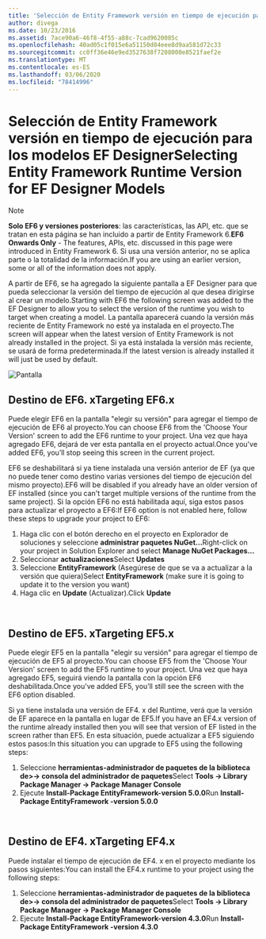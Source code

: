 ```yaml
---
title: 'Selección de Entity Framework versión en tiempo de ejecución para los modelos de EF Designer: EF6'
author: divega
ms.date: 10/23/2016
ms.assetid: 7ace90a6-46f8-4f55-a88c-7cad9620085c
ms.openlocfilehash: 40ad05c1f015e6a51150d04eee8d9aa581d72c33
ms.sourcegitcommit: cc0ff36e46e9ed3527638f7208000e8521faef2e
ms.translationtype: MT
ms.contentlocale: es-ES
ms.lasthandoff: 03/06/2020
ms.locfileid: "78414996"
---
```

# <a name="selecting-entity-framework-runtime-version-for-ef-designer-models"></a><span data-ttu-id="f37ce-102">Selección de Entity Framework versión en tiempo de ejecución para los modelos EF Designer</span><span class="sxs-lookup"><span data-stu-id="f37ce-102">Selecting Entity Framework Runtime Version for EF Designer Models</span></span>
> [!NOTE]
> <span data-ttu-id="f37ce-103">**Solo EF6 y versiones posteriores**: las características, las API, etc. que se tratan en esta página se han incluido a partir de Entity Framework 6.</span><span class="sxs-lookup"><span data-stu-id="f37ce-103">**EF6 Onwards Only** - The features, APIs, etc. discussed in this page were introduced in Entity Framework 6.</span></span> <span data-ttu-id="f37ce-104">Si usa una versión anterior, no se aplica parte o la totalidad de la información.</span><span class="sxs-lookup"><span data-stu-id="f37ce-104">If you are using an earlier version, some or all of the information does not apply.</span></span>

<span data-ttu-id="f37ce-105">A partir de EF6, se ha agregado la siguiente pantalla a EF Designer para que pueda seleccionar la versión del tiempo de ejecución al que desea dirigirse al crear un modelo.</span><span class="sxs-lookup"><span data-stu-id="f37ce-105">Starting with EF6 the following screen was added to the EF Designer to allow you to select the version of the runtime you wish to target when creating a model.</span></span> <span data-ttu-id="f37ce-106">La pantalla aparecerá cuando la versión más reciente de Entity Framework no esté ya instalada en el proyecto.</span><span class="sxs-lookup"><span data-stu-id="f37ce-106">The screen will appear when the latest version of Entity Framework is not already installed in the project.</span></span> <span data-ttu-id="f37ce-107">Si ya está instalada la versión más reciente, se usará de forma predeterminada.</span><span class="sxs-lookup"><span data-stu-id="f37ce-107">If the latest version is already installed it will just be used by default.</span></span>

![Pantalla](~/ef6/media/screen.png)


## <a name="targeting-ef6x"></a><span data-ttu-id="f37ce-109">Destino de EF6. x</span><span class="sxs-lookup"><span data-stu-id="f37ce-109">Targeting EF6.x</span></span>

<span data-ttu-id="f37ce-110">Puede elegir EF6 en la pantalla "elegir su versión" para agregar el tiempo de ejecución de EF6 al proyecto.</span><span class="sxs-lookup"><span data-stu-id="f37ce-110">You can choose EF6 from the 'Choose Your Version' screen to add the EF6 runtime to your project.</span></span> <span data-ttu-id="f37ce-111">Una vez que haya agregado EF6, dejará de ver esta pantalla en el proyecto actual.</span><span class="sxs-lookup"><span data-stu-id="f37ce-111">Once you've added EF6, you’ll stop seeing this screen in the current project.</span></span>

<span data-ttu-id="f37ce-112">EF6 se deshabilitará si ya tiene instalada una versión anterior de EF (ya que no puede tener como destino varias versiones del tiempo de ejecución del mismo proyecto).</span><span class="sxs-lookup"><span data-stu-id="f37ce-112">EF6 will be disabled if you already have an older version of EF installed (since you can't target multiple versions of the runtime from the same project).</span></span> <span data-ttu-id="f37ce-113">Si la opción EF6 no está habilitada aquí, siga estos pasos para actualizar el proyecto a EF6:</span><span class="sxs-lookup"><span data-stu-id="f37ce-113">If EF6 option is not enabled here, follow these steps to upgrade your project to EF6:</span></span>

1.  <span data-ttu-id="f37ce-114">Haga clic con el botón derecho en el proyecto en Explorador de soluciones y seleccione **administrar paquetes NuGet...**</span><span class="sxs-lookup"><span data-stu-id="f37ce-114">Right-click on your project in Solution Explorer and select **Manage NuGet Packages...**</span></span>
2.  <span data-ttu-id="f37ce-115">Seleccionar **actualizaciones**</span><span class="sxs-lookup"><span data-stu-id="f37ce-115">Select **Updates**</span></span>
3.  <span data-ttu-id="f37ce-116">Seleccione **EntityFramework** (Asegúrese de que se va a actualizar a la versión que quiera)</span><span class="sxs-lookup"><span data-stu-id="f37ce-116">Select **EntityFramework** (make sure it is going to update it to the version you want)</span></span>
4.  <span data-ttu-id="f37ce-117">Haga clic en **Update** (Actualizar).</span><span class="sxs-lookup"><span data-stu-id="f37ce-117">Click **Update**</span></span>

 

## <a name="targeting-ef5x"></a><span data-ttu-id="f37ce-118">Destino de EF5. x</span><span class="sxs-lookup"><span data-stu-id="f37ce-118">Targeting EF5.x</span></span>

<span data-ttu-id="f37ce-119">Puede elegir EF5 en la pantalla "elegir su versión" para agregar el tiempo de ejecución de EF5 al proyecto.</span><span class="sxs-lookup"><span data-stu-id="f37ce-119">You can choose EF5 from the 'Choose Your Version' screen to add the EF5 runtime to your project.</span></span> <span data-ttu-id="f37ce-120">Una vez que haya agregado EF5, seguirá viendo la pantalla con la opción EF6 deshabilitada.</span><span class="sxs-lookup"><span data-stu-id="f37ce-120">Once you've added EF5, you’ll still see the screen with the EF6 option disabled.</span></span>

<span data-ttu-id="f37ce-121">Si ya tiene instalada una versión de EF4. x del Runtime, verá que la versión de EF aparece en la pantalla en lugar de EF5.</span><span class="sxs-lookup"><span data-stu-id="f37ce-121">If you have an EF4.x version of the runtime already installed then you will see that version of EF listed in the screen rather than EF5.</span></span> <span data-ttu-id="f37ce-122">En esta situación, puede actualizar a EF5 siguiendo estos pasos:</span><span class="sxs-lookup"><span data-stu-id="f37ce-122">In this situation you can upgrade to EF5 using the following steps:</span></span>

1.  <span data-ttu-id="f37ce-123">Seleccione **herramientas-administrador de paquetes de la biblioteca de&gt;-&gt; consola del administrador de paquetes**</span><span class="sxs-lookup"><span data-stu-id="f37ce-123">Select **Tools -&gt; Library Package Manager -&gt; Package Manager Console**</span></span>
2.  <span data-ttu-id="f37ce-124">Ejecute **Install-Package EntityFramework-version 5.0.0**</span><span class="sxs-lookup"><span data-stu-id="f37ce-124">Run **Install-Package EntityFramework -version 5.0.0**</span></span>

 

## <a name="targeting-ef4x"></a><span data-ttu-id="f37ce-125">Destino de EF4. x</span><span class="sxs-lookup"><span data-stu-id="f37ce-125">Targeting EF4.x</span></span>

<span data-ttu-id="f37ce-126">Puede instalar el tiempo de ejecución de EF4. x en el proyecto mediante los pasos siguientes:</span><span class="sxs-lookup"><span data-stu-id="f37ce-126">You can install the EF4.x runtime to your project using the following steps:</span></span>

1.  <span data-ttu-id="f37ce-127">Seleccione **herramientas-administrador de paquetes de la biblioteca de&gt;-&gt; consola del administrador de paquetes**</span><span class="sxs-lookup"><span data-stu-id="f37ce-127">Select **Tools -&gt; Library Package Manager -&gt; Package Manager Console**</span></span>
2.  <span data-ttu-id="f37ce-128">Ejecute **Install-Package EntityFramework-version 4.3.0**</span><span class="sxs-lookup"><span data-stu-id="f37ce-128">Run **Install-Package EntityFramework -version 4.3.0**</span></span>
